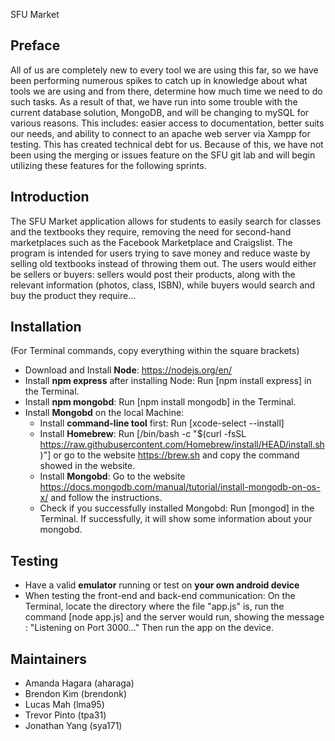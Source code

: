 SFU Market

Preface
------------------------------------
All of us are completely new to every tool we are using this far, so we have been performing numerous spikes to catch up in knowledge about what tools we are using and from there, determine how much time we need to do such tasks. As a result of that, we have run into some trouble with the current database solution, MongoDB, and will be changing to mySQL for various reasons. This includes: easier access to documentation, better suits our needs, and ability to connect to an apache web server via Xampp for testing. This has created technical debt for us. Because of this, we have not been using the merging or issues feature on the SFU git lab and will begin utilizing these features for the following sprints.

Introduction
------------------------------------
The SFU Market application allows for students to easily search for classes and the textbooks they require, removing the need for second-hand marketplaces such as the Facebook Marketplace and Craigslist. The program is intended for users trying to save money and reduce waste by selling old textbooks instead of throwing them out. The users would either be sellers or buyers: sellers would post their products, along with the relevant information (photos, class, ISBN), while buyers would search and buy the product they require...

Installation 
------------------------------------
(For Terminal commands, copy everything within the square brackets)
- Download and Install **Node**: https://nodejs.org/en/ 
- Install **npm express** after installing Node: Run [npm install express] in the Terminal. 
- Install **npm mongobd**: Run [npm install mongodb] in the Terminal. 
- Install **Mongobd** on the local Machine: 
    - Install **command-line tool** first: Run [xcode-select --install]
    - Install **Homebrew**: Run [/bin/bash -c "$(curl -fsSL https://raw.githubusercontent.com/Homebrew/install/HEAD/install.sh)"]
        or go to the website https://brew.sh and copy the command showed in the website.
    - Install **Mongobd**: Go to the website https://docs.mongodb.com/manual/tutorial/install-mongodb-on-os-x/ and follow the instructions.
    - Check if you successfully installed Mongobd: Run [mongod] in the Terminal. If successfully, it will show some information 
        about your mongobd.

Testing
------------------------------------
- Have a valid **emulator** running or test on **your own android device**
- When testing the front-end and back-end communication: On the Terminal, locate the directory where the file "app.js" is, 
        run the command [node app.js] and the server would run, showing the message : "Listening on Port 3000..."
        Then run the app on the device. 


Maintainers
------------------------------------
- Amanda Hagara (aharaga)
- Brendon Kim (brendonk)
- Lucas Mah (lma95)
- Trevor Pinto (tpa31)
- Jonathan Yang (sya171)
 
